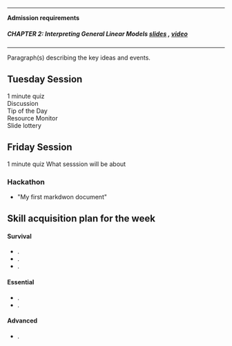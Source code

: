 ----

**Admission requirements**   

##### CHAPTER 2: *Interpreting General Linear Models*   [slides]() , [video]()   
  
---- 
 
Paragraph(s) describing the key ideas and events.  
 
## Tuesday Session  
1 minute quiz    
Discussion  
Tip of the Day  
Resource Monitor   
Slide lottery   

## Friday Session
1 minute quiz
What sesssion will be about

### Hackathon
- "My first markdwon document"


## Skill acquisition plan for the week

#### Survival
- .  
- .  
- .  

#### Essential
- .  
- .  

#### Advanced
- .  





